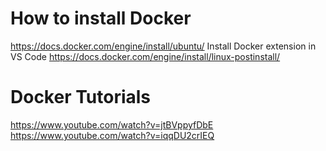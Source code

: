 # How to install Docker
https://docs.docker.com/engine/install/ubuntu/
Install Docker extension in VS Code
https://docs.docker.com/engine/install/linux-postinstall/

# Docker Tutorials
https://www.youtube.com/watch?v=jtBVppyfDbE
https://www.youtube.com/watch?v=iqqDU2crIEQ